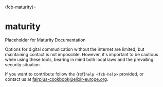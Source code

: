 (fcb-maturity)=
# maturity

Placeholder for Maturity Documentation

Options for digital communication without the internet are limited, but maintaining contact is not impossible. 
However, it's important to be cautious when using these tools, 
bearing in mind both local laws and the prevailing security situation.



If you want to contribute follow the {ref}`help <fcb-help>` provided, or contact us at [fairplus-cookbook@elixir-europe.org](mailto:fairplus-cookbook@elixir-europe.org).





